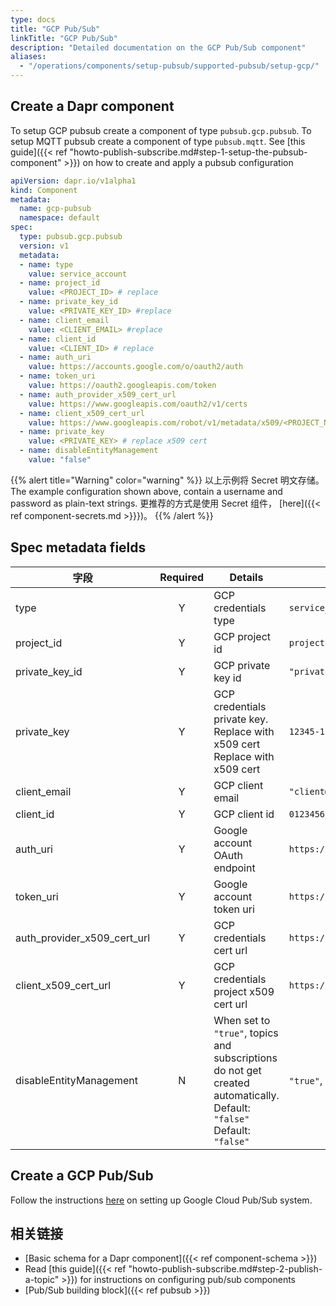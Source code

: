 ```yaml
---
type: docs
title: "GCP Pub/Sub"
linkTitle: "GCP Pub/Sub"
description: "Detailed documentation on the GCP Pub/Sub component"
aliases:
  - "/operations/components/setup-pubsub/supported-pubsub/setup-gcp/"
---
```


## Create a Dapr component

To setup GCP pubsub create a component of type `pubsub.gcp.pubsub`. To setup MQTT pubsub create a component of type `pubsub.mqtt`. See [this guide]({{< ref "howto-publish-subscribe.md#step-1-setup-the-pubsub-component" >}}) on how to create and apply a pubsub configuration

```yaml
apiVersion: dapr.io/v1alpha1
kind: Component
metadata:
  name: gcp-pubsub
  namespace: default
spec:
  type: pubsub.gcp.pubsub
  version: v1
  metadata:
  - name: type
    value: service_account
  - name: project_id
    value: <PROJECT_ID> # replace
  - name: private_key_id
    value: <PRIVATE_KEY_ID> #replace
  - name: client_email
    value: <CLIENT_EMAIL> #replace
  - name: client_id
    value: <CLIENT_ID> # replace
  - name: auth_uri
    value: https://accounts.google.com/o/oauth2/auth
  - name: token_uri
    value: https://oauth2.googleapis.com/token
  - name: auth_provider_x509_cert_url
    value: https://www.googleapis.com/oauth2/v1/certs
  - name: client_x509_cert_url
    value: https://www.googleapis.com/robot/v1/metadata/x509/<PROJECT_NAME>.iam.gserviceaccount.com #replace PROJECT_NAME
  - name: private_key
    value: <PRIVATE_KEY> # replace x509 cert  
  - name: disableEntityManagement
    value: "false"
```
{{% alert title="Warning" color="warning" %}}
以上示例将 Secret 明文存储。 The example configuration shown above, contain a username and password as plain-text strings. 更推荐的方式是使用 Secret 组件， [here]({{< ref component-secrets.md >}}})。
{{% /alert %}}

## Spec metadata fields

| 字段                              | Required | Details                                                                                                                | Example                                                                                          |
| ------------------------------- |:--------:| ---------------------------------------------------------------------------------------------------------------------- | ------------------------------------------------------------------------------------------------ |
| type                            |    Y     | GCP credentials type                                                                                                   | `service_account`                                                                                |
| project_id                      |    Y     | GCP project id                                                                                                         | `projectId`                                                                                      |
| private_key_id                |    Y     | GCP private key id                                                                                                     | `"privateKeyId"`                                                                                 |
| private_key                     |    Y     | GCP credentials private key. Replace with x509 cert Replace with x509 cert                                             | `12345-12345`                                                                                    |
| client_email                    |    Y     | GCP client email                                                                                                       | `"client@email.com"`                                                                             |
| client_id                       |    Y     | GCP client id                                                                                                          | `0123456789-0123456789`                                                                          |
| auth_uri                        |    Y     | Google account OAuth endpoint                                                                                          | `https://accounts.google.com/o/oauth2/auth`                                                      |
| token_uri                       |    Y     | Google account token uri                                                                                               | `https://oauth2.googleapis.com/token`                                                            |
| auth_provider_x509_cert_url |    Y     | GCP credentials cert url                                                                                               | `https://www.googleapis.com/oauth2/v1/certs`                                                     |
| client_x509_cert_url          |    Y     | GCP credentials project x509 cert url                                                                                  | `https://www.googleapis.com/robot/v1/metadata/x509/<PROJECT_NAME>.iam.gserviceaccount.com` |
| disableEntityManagement         |    N     | When set to `"true"`, topics and subscriptions do not get created automatically. Default: `"false"` Default: `"false"` | `"true"`, `"false"`                                                                              |

## Create a GCP Pub/Sub

Follow the instructions [here](https://cloud.google.com/pubsub/docs/quickstart-console) on setting up Google Cloud Pub/Sub system.

## 相关链接
- [Basic schema for a Dapr component]({{< ref component-schema >}})
- Read [this guide]({{< ref "howto-publish-subscribe.md#step-2-publish-a-topic" >}}) for instructions on configuring pub/sub components
- [Pub/Sub building block]({{< ref pubsub >}})